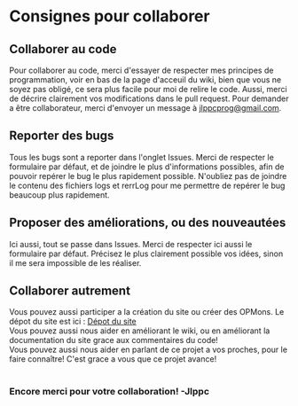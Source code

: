 # Consignes pour collaborer
## Collaborer au code
Pour collaborer au code, merci d'essayer de respecter mes principes de programmation, 
voir en bas de la page d'acceuil du wiki, bien que vous ne soyez pas obligé, 
ce sera plus facile pour moi de relire le code. Aussi, merci de décrire clairement vos modifications dans
le pull request. Pour demander a être collaborateur, merci d'envoyer un message à jlppcprog@gmail.com.
## Reporter des bugs
Tous les bugs sont a reporter dans l'onglet Issues. Merci de respecter le formulaire par défaut, et de joindre
le plus d'informations possibles, afin de pouvoir repérer le bug le plus rapidement possible. N'oubliez pas de joindre
le contenu des fichiers logs et rerrLog pour me permettre de repérer le bug beaucoup plus rapidement.
## Proposer des améliorations, ou des nouveautées
Ici aussi, tout se passe dans Issues. Merci de respecter ici aussi le formulaire par défaut. Précisez le plus clairement
possible vos idées, sinon il me sera impossible de les réaliser.
## Collaborer autrement
Vous pouvez aussi participer a la création du site ou créer des OPMons.
Le dépot du site est ici : <a href="http://github.com/jlppc/Site-OpMon">Dépot du site</a><br/>
Vous pouvez aussi nous aider en améliorant le wiki, ou en améliorant la documentation du site grace aux commentaires du code!<br/>
Vous pouvez aussi nous aider en parlant de ce projet a vos proches, pour le faire connaître! C'est grace a vous que ce projet avance!
<br/><br/>
### Encore merci pour votre collaboration! -Jlppc
